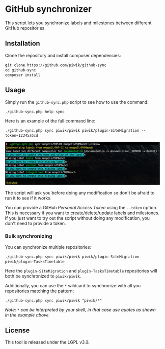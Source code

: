 # GitHub synchronizer

This script lets you synchronize labels and milestones between different GitHub repositories.

## Installation

Clone the repository and install composer dependencies:

```
git clone https://github.com/piwik/github-sync
cd github-sync
composer install
```

## Usage

Simply run the `github-sync.php` script to see how to use the command:

```
./github-sync.php help sync
```

Here is an example of the full command line:

```
./github-sync.php sync piwik/piwik piwik/plugin-SiteMigration --token=12345abcd
```

![](screenshot.png)

The script will ask you before doing any modification so don't be afraid to run it to see if it works.

You can provide a GitHub *Personal Access Token* using the `--token` option. This is necessary if you want to create/delete/update labels and milestones. If you just want to try out the script without doing any modification, you don't need to provide a token.

### Bulk synchronizing

You can synchronize multiple repositories:

```
./github-sync.php sync piwik/piwik piwik/plugin-SiteMigration piwik/plugin-TasksTimetable
```

Here the `plugin-SiteMigration` and `plugin-TasksTimetable` repositories will both be synchronized to `piwik/piwik`.

Additionally, you can use the `*` wildcard to synchronize with all you repositories matching the pattern:

```
./github-sync.php sync piwik/piwik "piwik/*"
```

_Note: `*` can be interpreted by your shell, in that case use quotes as shown in the example above._

## License

This tool is released under the LGPL v3.0.
